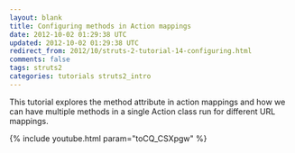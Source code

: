 ```yaml
---           
layout: blank
title: Configuring methods in Action mappings
date: 2012-10-02 01:29:38 UTC
updated: 2012-10-02 01:29:38 UTC
redirect_from: 2012/10/struts-2-tutorial-14-configuring.html
comments: false
tags: struts2
categories: tutorials struts2_intro
---
```


This tutorial explores the method attribute in action mappings and how we can have multiple methods in a single Action class run for different URL mappings.

{% include youtube.html param="toCQ_CSXpgw" %}